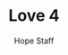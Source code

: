 ---
image: /assets/img/kl/kl_love_4.png
title: Love 4
number: 4
categories:
  - Meditations
  - Virtues
  - Love
author: Hope Staff
notes: Love 4
embed: >-
  EMBED_GOES_HERE
transcript: >-
  SOME LINES OF TEXT START HERE
---